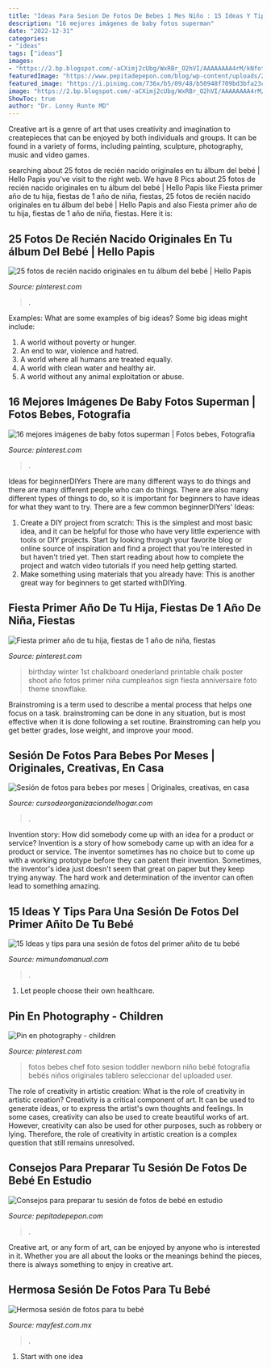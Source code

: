```yaml
---
title: "Ideas Para Sesion De Fotos De Bebes 1 Mes Niño : 15 Ideas Y Tips Para Una Sesión De Fotos Del Primer Añito De Tu Bebé"
description: "16 mejores imágenes de baby fotos superman"
date: "2022-12-31"
categories:
- "ideas"
tags: ["ideas"]
images:
- "https://2.bp.blogspot.com/-aCXimj2cUbg/WxRBr_O2hVI/AAAAAAAA4rM/kNfotcWao9c2H5aNT0w8OR_WEb3TxocvACLcBGAs/s1600/ideas-para-tomar-fotos-a-tu-bebe-cumple-mes6.jpg"
featuredImage: "https://www.pepitadepepon.com/blog/wp-content/uploads/2015/10/estudio661.jpg"
featured_image: "https://i.pinimg.com/736x/b5/09/48/b50948f709bd3bfa23c1eecff5663da7.jpg"
image: "https://2.bp.blogspot.com/-aCXimj2cUbg/WxRBr_O2hVI/AAAAAAAA4rM/kNfotcWao9c2H5aNT0w8OR_WEb3TxocvACLcBGAs/s1600/ideas-para-tomar-fotos-a-tu-bebe-cumple-mes6.jpg"
ShowToc: true
author: "Dr. Lonny Runte MD"
---
```



Creative art is a genre of art that uses creativity and imagination to createpieces that can be enjoyed by both individuals and groups. It can be found in a variety of forms, including painting, sculpture, photography, music and video games.

	

		
searching about 25 fotos de recién nacido originales en tu álbum del bebé | Hello Papis you've visit to the right web. We have 8 Pics about 25 fotos de recién nacido originales en tu álbum del bebé | Hello Papis like Fiesta primer año de tu hija, fiestas de 1 año de niña, fiestas, 25 fotos de recién nacido originales en tu álbum del bebé | Hello Papis and also Fiesta primer año de tu hija, fiestas de 1 año de niña, fiestas. Here it is:
		
    
## 25 Fotos De Recién Nacido Originales En Tu álbum Del Bebé | Hello Papis

<img loading=lazy src="https://i.pinimg.com/originals/4f/0d/1e/4f0d1ee38e535adb38a0a783ebf69ccb.jpg" onerror="this.onerror=null;this.src='https://tse1.mm.bing.net/th?id=OIP.oFfrLlX7BztsDuK4-bEiSwHaLH&amp;pid=15.1';" alt="25 fotos de recién nacido originales en tu álbum del bebé | Hello Papis">

_Source: pinterest.com_

>. 

	

Examples: What are some examples of big ideas?
Some big ideas might include: 
1. A world without poverty or hunger.
2. An end to war, violence and hatred.
3. A world where all humans are treated equally.
4. A world with clean water and healthy air.
5. A world without any animal exploitation or abuse.

    
## 16 Mejores Imágenes De Baby Fotos Superman | Fotos Bebes, Fotografia

<img loading=lazy src="https://i.pinimg.com/474x/24/80/d7/2480d7e6c717b8f5b7edb3b4ed4ecd28.jpg" onerror="this.onerror=null;this.src='https://tse1.mm.bing.net/th?id=OIP.G7Bj1j2j3Xdvkj78MoSfPwAAAA&amp;pid=15.1';" alt="16 mejores imágenes de baby fotos superman | Fotos bebes, Fotografia">

_Source: pinterest.com_

>. 

	

Ideas for beginnerDIYers
There are many different ways to do things and there are many different people who can do things. There are also many different types of things to do, so it is important for beginners to have ideas for what they want to try. There are a few common beginnerDIYers' Ideas: 
1. Create a DIY project from scratch: This is the simplest and most basic idea, and it can be helpful for those who have very little experience with tools or DIY projects. Start by looking through your favorite blog or online source of inspiration and find a project that you're interested in but haven't tried yet. Then start reading about how to complete the project and watch video tutorials if you need help getting started. 
2. Make something using materials that you already have: This is another great way for beginners to get started withDIYing.

    
## Fiesta Primer Año De Tu Hija, Fiestas De 1 Año De Niña, Fiestas

<img loading=lazy src="https://i.pinimg.com/736x/b5/09/48/b50948f709bd3bfa23c1eecff5663da7.jpg" onerror="this.onerror=null;this.src='https://tse4.mm.bing.net/th?id=OIP.piKr_gxuFJvLrmWPhdViVgHaLH&amp;pid=15.1';" alt="Fiesta primer año de tu hija, fiestas de 1 año de niña, fiestas">

_Source: pinterest.com_

>birthday winter 1st chalkboard onederland printable chalk poster shoot año fotos primer niña cumpleaños sign fiesta anniversaire foto theme snowflake. 

	

Brainstroming is a term used to describe a mental process that helps one focus on a task. brainstroming can be done in any situation, but is most effective when it is done following a set routine. Brainstroming can help you get better grades, lose weight, and improve your mood.

    
## Sesión De Fotos Para Bebes Por Meses | Originales, Creativas, En Casa

<img loading=lazy src="https://cursodeorganizaciondelhogar.com/wp-content/uploads/2017/08/ideas-para-la-fotografía-que-enmarca-los-primeros-doce-meses-del-bebe-3.jpg" onerror="this.onerror=null;this.src='https://tse1.mm.bing.net/th?id=OIP.-Etin05k0ocbRu4YAj3fXgHaHT&amp;pid=15.1';" alt="Sesión de fotos para bebes por meses | Originales, creativas, en casa">

_Source: cursodeorganizaciondelhogar.com_

>. 

	

Invention story: How did somebody come up with an idea for a product or service?
Invention is a story of how somebody came up with an idea for a product or service. The inventor sometimes has no choice but to come up with a working prototype before they can patent their invention. Sometimes, the inventor's idea just doesn't seem that great on paper but they keep trying anyway. The hard work and determination of the inventor can often lead to something amazing.

    
## 15 Ideas Y Tips Para Una Sesión De Fotos Del Primer Añito De Tu Bebé

<img loading=lazy src="https://2.bp.blogspot.com/-aCXimj2cUbg/WxRBr_O2hVI/AAAAAAAA4rM/kNfotcWao9c2H5aNT0w8OR_WEb3TxocvACLcBGAs/s1600/ideas-para-tomar-fotos-a-tu-bebe-cumple-mes6.jpg" onerror="this.onerror=null;this.src='https://tse3.mm.bing.net/th?id=OIP.jk7sQJJLowjRm8WZgVoLrwHaHa&amp;pid=15.1';" alt="15 Ideas y tips para una sesión de fotos del primer añito de tu bebé">

_Source: mimundomanual.com_

>. 

	

1. Let people choose their own healthcare.

    
## Pin En Photography - Children

<img loading=lazy src="https://i.pinimg.com/originals/b4/1d/11/b41d110b84c523de0e26b13051772059.jpg" onerror="this.onerror=null;this.src='https://tse1.mm.bing.net/th?id=OIP.EWy9rV-utgF5k9P9_02o2QHaE7&amp;pid=15.1';" alt="Pin en photography - children">

_Source: pinterest.com_

>fotos bebes chef foto sesion toddler newborn niño bebé fotografia bebés niños originales tablero seleccionar del uploaded user. 

	

The role of creativity in artistic creation: What is the role of creativity in artistic creation?
Creativity is a critical component of art. It can be used to generate ideas, or to express the artist's own thoughts and feelings. In some cases, creativity can also be used to create beautiful works of art. However, creativity can also be used for other purposes, such as robbery or lying. Therefore, the role of creativity in artistic creation is a complex question that still remains unresolved.

    
## Consejos Para Preparar Tu Sesión De Fotos De Bebé En Estudio

<img loading=lazy src="https://www.pepitadepepon.com/blog/wp-content/uploads/2015/10/estudio661.jpg" onerror="this.onerror=null;this.src='https://tse4.mm.bing.net/th?id=OIP.Wjp3qeAS9og8CABQJMo-gQHaE7&amp;pid=15.1';" alt="Consejos para preparar tu sesión de fotos de bebé en estudio">

_Source: pepitadepepon.com_

>. 

	

Creative art, or any form of art, can be enjoyed by anyone who is interested in it. Whether you are all about the looks or the meanings behind the pieces, there is always something to enjoy in creative art.

    
## Hermosa Sesión De Fotos Para Tu Bebé

<img loading=lazy src="https://1.bp.blogspot.com/-FIZs5s58XqA/XWK1jTrEVMI/AAAAAAAAKzw/1uXPq4aizak-guYGqepBVGUA0Uw4qv_GgCLcBGAs/s1600/4.jpg" onerror="this.onerror=null;this.src='https://tse1.mm.bing.net/th?id=OIP.mL5mR2ZC3B9ybLXE9equuAHaHa&amp;pid=15.1';" alt="Hermosa sesión de fotos para tu bebé">

_Source: mayfest.com.mx_

>. 

	

 1. Start with one idea

